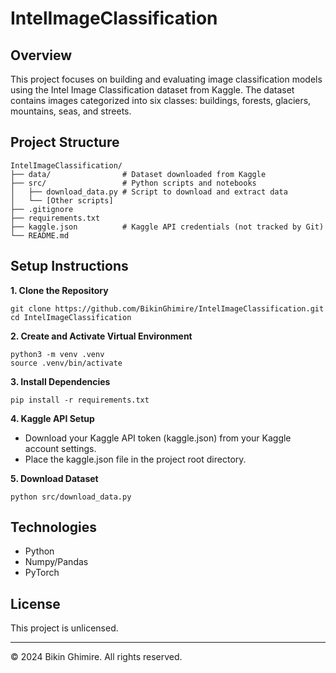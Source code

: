 # IntelImageClassification

## Overview
This project focuses on building and evaluating image classification models using the Intel Image Classification dataset from Kaggle. The dataset contains images categorized into six classes: buildings, forests, glaciers, mountains, seas, and streets.

## Project Structure
```plaintext
IntelImageClassification/
├── data/                # Dataset downloaded from Kaggle
├── src/                 # Python scripts and notebooks
│   ├── download_data.py # Script to download and extract data
│   └── [Other scripts]
├── .gitignore
├── requirements.txt
├── kaggle.json          # Kaggle API credentials (not tracked by Git)
└── README.md
```

## Setup Instructions

**1. Clone the Repository**
```
git clone https://github.com/BikinGhimire/IntelImageClassification.git
cd IntelImageClassification
```

**2. Create and Activate Virtual Environment**
```
python3 -m venv .venv
source .venv/bin/activate
```

**3. Install Dependencies**
```
pip install -r requirements.txt
```

**4. Kaggle API Setup**
- Download your Kaggle API token (kaggle.json) from your Kaggle account settings.
- Place the kaggle.json file in the project root directory.

**5. Download Dataset**
```
python src/download_data.py
```

## Technologies
- Python
- Numpy/Pandas
- PyTorch

## License
This project is unlicensed.

---
© 2024 Bikin Ghimire. All rights reserved.
